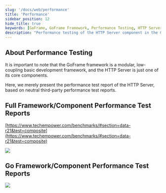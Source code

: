 ```yaml
---
slug: '/docs/web/performance'
title: 'Performance'
sidebar_position: 12
hide_title: true
keywords: [GoFrame, GoFrame Framework, Performance Testing, HTTP Server, Modular Framework, Low Coupling, Basic Development Framework, Performance Report, Third-party Testing, Go Framework]
description: "Performance testing of the HTTP Server component in the GoFrame framework. With its modular and low-coupling design philosophy, the GoFrame framework provides developers with a powerful basic development environment. This article presents neutral third-party performance test reports to demonstrate the actual performance of the HTTP Server, helping developers better understand and assess the capabilities and advantages of the GoFrame framework."
---
```


## About Performance Testing

It is important to note that the GoFrame framework is a modular, low-coupling basic development framework, and the HTTP Server is just one of its core components.

Here, we merely present the performance test report of the HTTP Server, based on neutral third-party performance test reports.

## Full Framework/Component Performance Test Reports

[https://www.techempower.com/benchmarks/#section=data-r21&test=composite](https://www.techempower.com/benchmarks/#section=data-r21&test=composite)

![](/markdown/fbf3b624474544cc94df0add4320026e.png)

## Go Framework/Component Performance Test Reports

![](/markdown/e8d28499739545684c4637aedcebcae0.png)